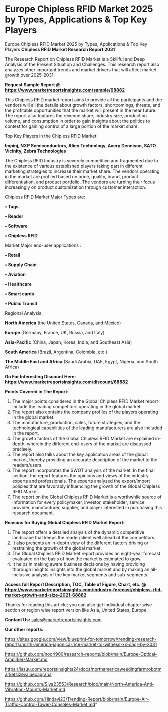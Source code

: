 # Europe Chipless RFID Market 2025 by Types, Applications & Top Key Players
 Europe Chipless RFID Market 2025 by Types, Applications & Top Key Players
<strong>Chipless RFID Market Research Report 2031</strong>

The Research Report on Chipless RFID Market is a Skillful and Deep Analysis of the Present Situation and Challenges. This research report also analyzes other important trends and market drivers that will affect market growth over 2025-2031.

<strong>Request Sample Report @ <a href=https://www.marketreportsinsights.com/sample/68882>https://www.marketreportsinsights.com/sample/68882</a></strong>

This Chipless RFID market report aims to provide all the participants and the vendors will all the details about growth factors, shortcomings, threats, and the profitable opportunities that the market will present in the near future. The report also features the revenue share, industry size, production volume, and consumption in order to gain insights about the politics to contest for gaining control of a large portion of the market share.

Top Key Players in the Chipless RFID Market:

<strong>Impinj, NXP Semiconductors, Alien Technology, Avery Dennison, SATO Vicinity, Zebra Technologies</strong>

The Chipless RFID Industry is severely competitive and fragmented due to the existence of various established players taking part in different marketing strategies to increase their market share. The vendors operating in the market are profiled based on price, quality, brand, product differentiation, and product portfolio. The vendors are turning their focus increasingly on product customization through customer interaction.

Chipless RFID Market Major Types are:

<strong>• Tags

• Reader

• Software

• Chipless RFID</strong>

Market Major end-user applications :

<strong>• Retail

• Supply Chain

• Aviation

• Healthcare

• Smart cards

• Public Transit</strong>

Regional Analysis

</u><strong><b>North America</b></strong> (the United States, Canada, and Mexico)

<strong><b>Europe </b></strong>(Germany, France, UK, Russia, and Italy)

<strong><b>Asia-Pacific</b></strong> (China, Japan, Korea, India, and Southeast Asia)

<strong><b>South America</b></strong> (Brazil, Argentina, Colombia, etc.)

<strong><b>The Middle East and Africa</b></strong> (Saudi Arabia, UAE, Egypt, Nigeria, and South Africa)

<strong>Go For Interesting Discount Here: <a href=https://www.marketreportsinsights.com/discount/68882>https://www.marketreportsinsights.com/discount/68882</a></strong>

<strong>Points Covered in The Report:</strong>
<ol>
  <li>The major points considered in the Global Chipless RFID Market report include the leading competitors operating in the global market.</li>
  <li>The report also contains the company profiles of the players operating in the global market.</li>
  <li>The manufacture, production, sales, future strategies, and the technological capabilities of the leading manufacturers are also included in the report.</li>
  <li>The growth factors of the Global Chipless RFID Market are explained in-depth, wherein the different end-users of the market are discussed precisely.</li>
  <li>The report also talks about the key application areas of the global market, thereby providing an accurate description of the market to the readers/users.</li>
  <li>The report incorporates the SWOT analysis of the market. In the final section, the report features the opinions and views of the industry experts and professionals. The experts analyzed the export/import policies that are favorably influencing the growth of the Global Chipless RFID Market.</li>
  <li>The report on the Global Chipless RFID Market is a worthwhile source of information for every policymaker, investor, stakeholder, service provider, manufacturer, supplier, and player interested in purchasing this research document.</li>
</ol>
<strong>Reasons for Buying Global Chipless RFID Market Report:</strong>

<ol>
  <li>The report offers a detailed analysis of the dynamic competitive landscape that keeps the reader/client well ahead of the competitors.</li>
  <li>It also presents an in-depth view of the different factors driving or restraining the growth of the global market.</li>
  <li>The Global Chipless RFID Market report provides an eight-year forecast evaluated on the basis of how the market is estimated to grow.</li>
  <li>It helps in making aware business decisions by having providing thorough insights insights into the global market and by making an all-inclusive analysis of the key market segments and sub-segments.</li>
</ol>
<strong>Access full Report Description, TOC, Table of Figure, Chart, etc. @ <a href=https://www.marketreportsinsights.com/industry-forecast/chipless-rfid-market-growth-and-size-2021-68882>https://www.marketreportsinsights.com/industry-forecast/chipless-rfid-market-growth-and-size-2021-68882</a></strong>


Thanks for reading this article; you can also get individual chapter wise section or region wise report version like Asia, United States, Europe.

<strong>Contact Us:</strong>
sales@marketreportsinsights.com

<strong>Our other reports:</strong>

<a href=https://sites.google.com/view/blueprint-for-tomorrow/trending-research-reports/north-america-japonica-rice-market-to-witness-xx-cagr-by-2031>https://sites.google.com/view/blueprint-for-tomorrow/trending-research-reports/north-america-japonica-rice-market-to-witness-xx-cagr-by-2031</a>

<a href=https://github.com/noori900/research-reports/blob/main/Europe-Optical-Amplifier-Market.md>https://github.com/noori900/research-reports/blob/main/Europe-Optical-Amplifier-Market.md</a>

<a href=https://issuu.com/reportsinsights24/docs/northamericaweedingfarmrobotmarketsizevaluecagrana>https://issuu.com/reportsinsights24/docs/northamericaweedingfarmrobotmarketsizevaluecagrana</a>

<a href=https://github.com/Siya23553/Research/blob/main/North-America-Anti-Vibration-Mounts-Market.md>https://github.com/Siya23553/Research/blob/main/North-America-Anti-Vibration-Mounts-Market.md</a>

<a href=https://github.com/Hindavi23/Trending-Report/blob/main/Europe-Air-Traffic-Control-Tower-Consoles-Market.md>https://github.com/Hindavi23/Trending-Report/blob/main/Europe-Air-Traffic-Control-Tower-Consoles-Market.md</a>"

